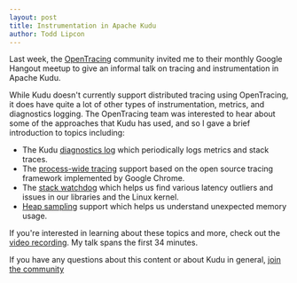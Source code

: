 ```yaml
---
layout: post
title: Instrumentation in Apache Kudu
author: Todd Lipcon
---
```


Last week, the [OpenTracing](http://opentracing.io/) community invited me to
their monthly Google Hangout meetup to give an informal talk on tracing and
instrumentation in Apache Kudu.

While Kudu doesn't currently support distributed tracing using OpenTracing,
it does have quite a lot of other types of instrumentation, metrics, and
diagnostics logging. The OpenTracing team was interested to hear about some of
the approaches that Kudu has used, and so I gave a brief introduction to topics
including:
<!--more-->
- The Kudu [diagnostics log](/docs/administration.html#_diagnostics_logging)
  which periodically logs metrics and stack traces.
- The [process-wide tracing](/docs/troubleshooting.html#kudu_tracing)
  support based on the open source tracing framework implemented by Google Chrome.
- The [stack watchdog](/docs/troubleshooting.html#kudu_tracing)
  which helps us find various latency outliers and issues in our libraries and
  the Linux kernel.
- [Heap sampling](/docs/troubleshooting.html#heap_sampling) support
  which helps us understand unexpected memory usage.


If you're interested in learning about these topics and more, check out the 
[video recording](https://www.youtube.com/embed/qBXwKU6Ubjo?end=2058&start=23).
My talk spans the first 34 minutes.

If you have any questions about this content or about Kudu in general,
[join the community](http://kudu.apache.org/community.html)

